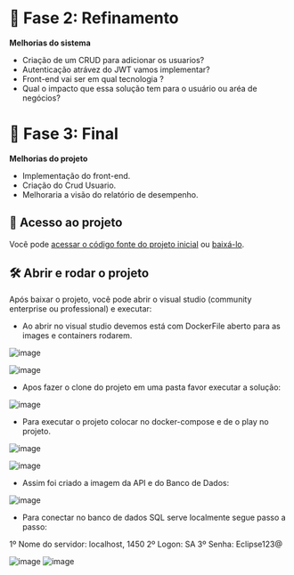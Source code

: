 # 🎯 Fase 2: Refinamento

**Melhorias do sistema**

-  Criação de um CRUD para adicionar os usuarios?
-  Autenticação atrávez do JWT vamos implementar?
-  Front-end vai ser em qual tecnologia ?
-  Qual o impacto que essa solução tem para o usuário ou aréa de negócios?

# 🎯 Fase 3: Final

**Melhorias do projeto**

- Implementação do front-end.
- Criação do Crud Usuario.
- Melhoraria a visão do relatório de desempenho.

## 📁 Acesso ao projeto

Você pode [acessar o código fonte do projeto inicial](https://github.com/matheuselias12/ProvaEclipseworks.git) ou [baixá-lo](https://github.com//matheuselias12/ProvaEclipseworks/archive/refs/heads/master.zip).

## 🛠️ Abrir e rodar o projeto

Após baixar o projeto, você pode abrir o visual studio (community enterprise ou professional) e executar:

- Ao abrir no visual studio devemos está com DockerFile aberto para as images e containers rodarem.
  
![image](https://github.com/matheuselias12/ProvaEclipseworks/assets/47905883/c94ef794-b752-4ece-9ad2-addd7a35c4ce)

![image](https://github.com/matheuselias12/ProvaEclipseworks/assets/47905883/48e8c874-7467-493c-bb04-f528cb70d0c8)

- Apos fazer o clone do projeto em uma pasta favor executar a solução:

![image](https://github.com/matheuselias12/ProvaEclipseworks/assets/47905883/f18a6dca-a265-4bcb-8d12-79c31ac0370c)

- Para executar o projeto colocar no docker-compose e de o play no projeto.

![image](https://github.com/matheuselias12/ProvaEclipseworks/assets/47905883/a434c2b5-1bb2-42cb-bb65-312060f3bb87)

![image](https://github.com/matheuselias12/ProvaEclipseworks/assets/47905883/b7d117e7-a1ed-47a7-ae55-edb5cb35b4ec)

- Assim foi criado a imagem da API e do Banco de Dados:

![image](https://github.com/matheuselias12/ProvaEclipseworks/assets/47905883/4d1d9c07-28ed-4e8d-8d20-fcba537c3dea)

- Para conectar no banco de dados SQL serve localmente segue passo a passo:

1º Nome do servidor: localhost, 1450
2º Logon: SA
3º Senha: Eclipse123@

![image](https://github.com/matheuselias12/ProvaEclipseworks/assets/47905883/afa84ff9-be40-4061-9c7f-277d608340e1)
![image](https://github.com/matheuselias12/ProvaEclipseworks/assets/47905883/5850d13b-fc04-41ea-aae1-2b38b61ce157)







